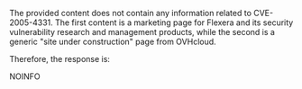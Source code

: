 The provided content does not contain any information related to CVE-2005-4331. The first content is a marketing page for Flexera and its security vulnerability research and management products, while the second is a generic "site under construction" page from OVHcloud.

Therefore, the response is:

NOINFO